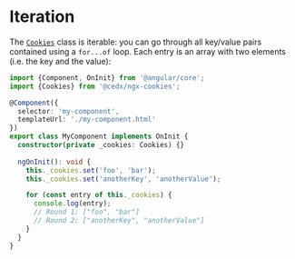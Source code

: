 # Iteration
The [`Cookies`](api.md) class is iterable: you can go through all key/value pairs contained using a `for...of` loop.
Each entry is an array with two elements (i.e. the key and the value):

```ts
import {Component, OnInit} from '@angular/core';
import {Cookies} from '@cedx/ngx-cookies';

@Component({
  selector: 'my-component',
  templateUrl: './my-component.html'
})
export class MyComponent implements OnInit {
  constructor(private _cookies: Cookies) {}
  
  ngOnInit(): void {
    this._cookies.set('foo', 'bar');
    this._cookies.set('anotherKey', 'anotherValue');

    for (const entry of this._cookies) {
      console.log(entry);
      // Round 1: ["foo", "bar"]
      // Round 2: ["anotherKey", "anotherValue"]
    }
  }
}
```
